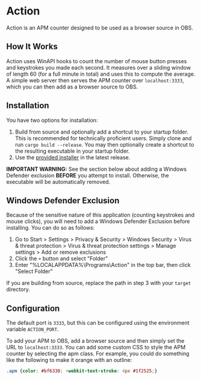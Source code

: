 # Action

Action is an APM counter designed to be used as a browser source in OBS.

## How It Works

Action uses WinAPI hooks to count the number of mouse button presses and keystrokes you made each second. It measures over a sliding window of length 60 (for a full minute in total) and uses this to compute the average. A simple web server then serves the APM counter over `localhost:3333`, which you can then add as a browser source to OBS.

## Installation 

You have two options for installation:

1. Build from source and optionally add a shortcut to your startup folder. This is recommended for technically proficient users. Simply clone and run `cargo build --release`. You may then optionally create a shortcut to the resulting executable in your startup folder.
2. Use the [provided installer][installer] in the latest release.

**IMPORTANT WARNING:** See the section below about adding a Windows Defender exclusion **BEFORE** you attempt to install. Otherwise, the executable will be automatically removed.

## Windows Defender Exclusion

Because of the sensitive nature of this application (counting keystrokes and mouse clicks), you will need to add a Windows Defender Exclusion before installing. You can do so as follows:

1. Go to Start > Settings > Privacy & Security > Windows Security > Virus & threat protection > Virus & threat protection settings > Manage settings > Add or remove exclusions
2. Click the `+` button and select "Folder"
3. Enter "%LOCALAPPDATA%\Programs\Action" in the top bar, then click "Select Folder"

If you are building from source, replace the path in step 3 with your `target` directory.

## Configuration

The default port is `3333`, but this can be configured using the environment variable `ACTION_PORT`.

To add your APM to OBS, add a browser source and then simply set the URL to `localhost:3333`. You can add some custom CSS to style the APM counter by selecting the apm class. For example, you could do something like the following to make it orange with an outline:

```css
.apm {color: #bf6330; -webkit-text-stroke: 4px #1f2525;}
```

[installer]: https://github.com/willfindlay/action/releases/download/v0.1.0/ActionSetup.exe